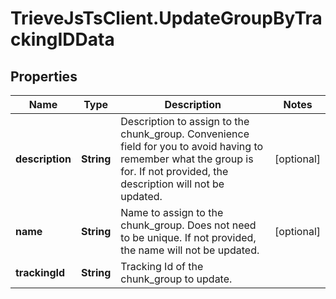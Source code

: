 # TrieveJsTsClient.UpdateGroupByTrackingIDData

## Properties

Name | Type | Description | Notes
------------ | ------------- | ------------- | -------------
**description** | **String** | Description to assign to the chunk_group. Convenience field for you to avoid having to remember what the group is for. If not provided, the description will not be updated. | [optional] 
**name** | **String** | Name to assign to the chunk_group. Does not need to be unique. If not provided, the name will not be updated. | [optional] 
**trackingId** | **String** | Tracking Id of the chunk_group to update. | 


